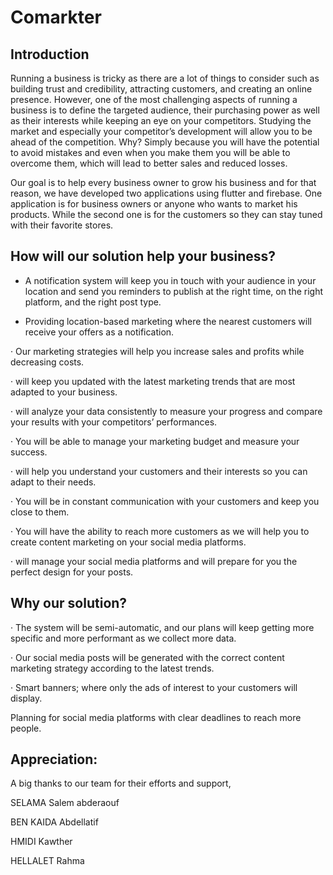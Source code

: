 # Comarkter

## Introduction 

Running a business is tricky as there are a lot of things to consider such as building trust and credibility, attracting customers, and creating an online presence. However, one of the most challenging aspects of running a business is to define the targeted audience, their purchasing power as well as their interests while keeping an eye on your competitors. Studying the market and especially your competitor’s development will allow you to be ahead of the competition. Why? Simply because you will have the potential to avoid mistakes and even when you make them you will be able to overcome them, which will lead to better sales and reduced losses. 

Our goal is to help every business owner to grow his business and for that reason, we have developed two applications using flutter and firebase. One application is for business owners or anyone who wants to market his products. While the second one is for the customers so they can stay tuned with their favorite stores.

## How will our solution help your business?

- A notification system will keep you in touch with your audience in your location and send you reminders to publish at the right time, on the right platform, and the right post type.

- Providing location-based marketing where the nearest customers will receive your offers as a notification. 

· Our marketing strategies will help you increase sales and profits while decreasing costs.

· will keep you updated with the latest marketing trends that are most adapted to your business.

· will analyze your data consistently to measure your progress and compare your results with your competitors’ performances.

· You will be able to manage your marketing budget and measure your success.

· will help you understand your customers and their interests so you can adapt to their needs.

· You will be in constant communication with your customers and keep you close to them.

· You will have the ability to reach more customers as we will help you to create content marketing on your social media platforms.

· will manage your social media platforms and will prepare for you the perfect design for your posts.

## Why our solution?

· The system will be semi-automatic, and our plans will keep getting more specific and more performant as we collect more data. 

· Our social media posts will be generated with the correct content marketing strategy according to the latest trends. 

· Smart banners; where only the ads of interest to your customers will display. 

Planning for social media platforms with clear deadlines to reach more people.

## Appreciation:

A big thanks to our team for their efforts and support, 

SELAMA Salem abderaouf 

BEN KAIDA Abdellatif 

HMIDI Kawther 

HELLALET Rahma

